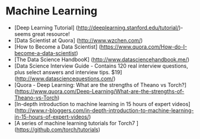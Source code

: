 # Machine Learning

* [Deep Learning Tutorial] (http://deeplearning.stanford.edu/tutorial/)- seems great resource!
* [Data Scientist at Quora] (http://www.wzchen.com/)
* [How to Become a Data Scientist] (https://www.quora.com/How-do-I-become-a-data-scientist)
* [The Data Science HandbooK] (http://www.datasciencehandbook.me/)
* [Data Science Interview Guide - Contains 120 real interview questions, plus select answers and interview tips. $19] (http://www.datasciencequestions.com/) 
* [Quora - Deep Learning: What are the strengths of Theano vs Torch?] (https://www.quora.com/Deep-Learning/What-are-the-strengths-of-Theano-vs-Torch)
* [In-depth introduction to machine learning in 15 hours of expert videos] (http://www.r-bloggers.com/in-depth-introduction-to-machine-learning-in-15-hours-of-expert-videos/)
* [A series of machine learning tutorials for Torch7 ] (https://github.com/torch/tutorials)
